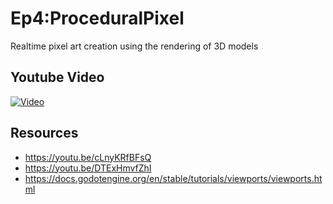 # Ep4:ProceduralPixel
Realtime pixel art creation using the rendering of 3D models

## Youtube Video
[![Video](https://img.youtube.com/vi/s9ZFYoj-8XQ/0.jpg)](https://www.youtube.com/watch?v=s9ZFYoj-8XQ)

## Resources
- https://youtu.be/cLnyKRfBFsQ
- https://youtu.be/DTExHmvfZhI
- https://docs.godotengine.org/en/stable/tutorials/viewports/viewports.html